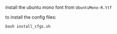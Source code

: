 install the ubuntu mono font from `UbuntuMono-R.ttf`

to install the config files:

    bash install_cfgs.sh
